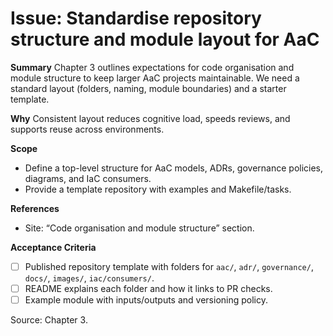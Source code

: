 # Issue: Standardise repository structure and module layout for AaC

**Summary**
Chapter 3 outlines expectations for code organisation and module structure to keep larger AaC projects maintainable. We need a standard layout (folders, naming, module boundaries) and a starter template.

**Why**
Consistent layout reduces cognitive load, speeds reviews, and supports reuse across environments.

**Scope**
- Define a top-level structure for AaC models, ADRs, governance policies, diagrams, and IaC consumers.
- Provide a template repository with examples and Makefile/tasks.

**References**
- Site: “Code organisation and module structure” section.

**Acceptance Criteria**
- [ ] Published repository template with folders for `aac/`, `adr/`, `governance/`, `docs/`, `images/`, `iac/consumers/`.
- [ ] README explains each folder and how it links to PR checks.
- [ ] Example module with inputs/outputs and versioning policy.

Source: Chapter 3.
